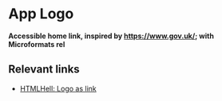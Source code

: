 # App Logo

**Accessible home link, inspired by https://www.gov.uk/; with Microformats rel**

## Relevant links

- [HTMLHell: Logo as link](https://www.htmhell.dev/adventcalendar/2024/1/)
